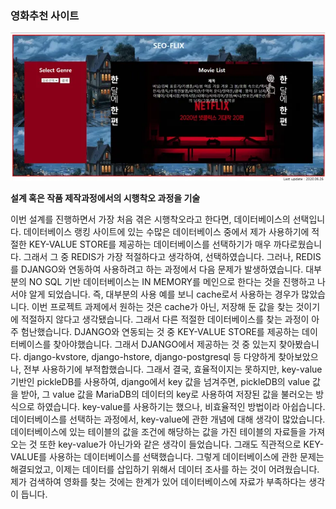 ### 영화추천 사이트

![이미지 설명](./영화추천_사이트.webp)

**설계 혹은 작품 제작과정에서의 시행착오 과정을 기술**

이번 설계를 진행하면서 가장 처음 겪은 시행착오라고 한다면, 데이터베이스의 선택입니다. 데이터베이스 랭킹 사이트에 있는 수많은 데이터베이스 중에서 제가 사용하기에 적절한 KEY-VALUE STORE를 제공하는 데이터베이스를 선택하기가 매우 까다로웠습니다.
그래서 그 중 REDIS가 가장 적절하다고 생각하여, 선택하였습니다. 그러나, REDIS를 DJANGO와 연동하여 사용하려고 하는 과정에서 다음 문제가 발생하였습니다. 대부분의 NO SQL 기반 데이터베이스는 IN MEMORY를 메인으로 한다는 것을 진행하고 나서야 알게 되었습니다. 
즉, 대부분의 사용 예를 보니 cache로서 사용하는 경우가 많았습니다. 이번 프로젝트 과제에서 원하는 것은 cache가 아닌, 저장해 둔 값을 찾는 것이기에 적절하지 않다고 생각됐습니다. 그래서 다른 적절한 데이터베이스를 찾는 과정이 아주 험난했습니다. 
DJANGO와 연동되는 것 중 KEY-VALUE STORE를 제공하는 데이터베이스를 찾아야했습니다. 그래서 DJANGO에서 제공하는 것 중 있는지 찾아봤습니다. django-kvstore, django-hstore, django-postgresql 등 다양하게 찾아보았으나, 전부 사용하기에 부적합했습니다.
그래서 결국, 효율적이지는 못하지만, key-value 기반인 pickleDB를 사용하여, django에서 key 값을 넘겨주면, pickleDB의 value 값을 받아, 그 value 값을 MariaDB의 데이터의 key로 사용하여 저장된 값을 불러오는 방식으로 하였습니다.
key-value를 사용하기는 했으나, 비효율적인 방법이라 아쉽습니다. 데이터베이스를 선택하는 과정에서, key-value에 관한 개념에 대해 생각이 많았습니다. 데이터베이스에 있는 테이블의 값을 조건에 해당하는 값을 가진 테이블의 자료들을 가져오는 것 또한 key-value가 아닌가와 같은 생각이 들었습니다.
그래도 직관적으로 KEY-VALUE를 사용하는 데이터베이스를 선택했습니다. 그렇게 데이터베이스에 관한 문제는 해결되었고, 이제는 데이터를 삽입하기 위해서 데이터 조사를 하는 것이 어려웠습니다. 제가 검색하여 영화를 찾는 것에는 한계가 있어 데이터베이스에 자료가 부족하다는 생각이 듭니다.
